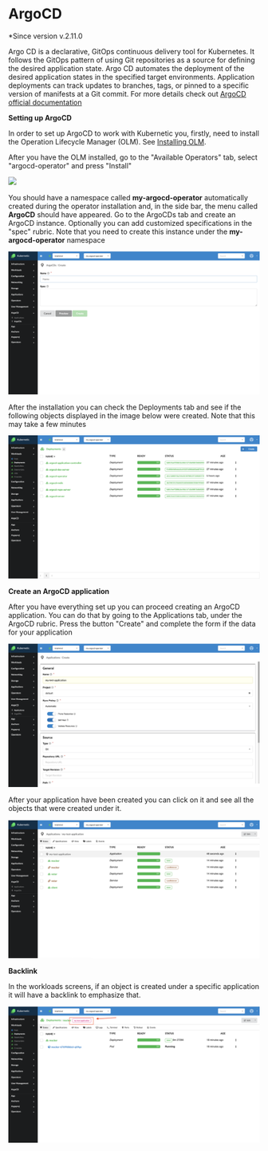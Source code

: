 # ArgoCD

*Since version  v.2.11.0

Argo CD is a declarative, GitOps continuous delivery tool for Kubernetes. It follows the GitOps pattern of using Git repositories as a source for defining the desired application state. Argo CD automates the deployment of the desired application states in the specified target environments. Application deployments can track updates to branches, tags, or pinned to a specific version of manifests at a Git commit. For more details check out [ArgoCD official documentation](https://argoproj.github.io/argo-cd/)


**Setting up ArgoCD**

In order to set up ArgoCD to work with Kubernetic you, firstly, need to install the Operation Lifecycle Manager (OLM). See [Installing OLM](https://docs.kubernetic.com/#/features/settings/addons?id=installing-the-operator-lifecycle-manager-olm).

After you have the OLM installed, go to the "Available Operators" tab, select "argocd-operator" and press "Install"

![](../images/install-argo.png)

You should have a namespace called **my-argocd-operator** automatically created during the operator installation and, in the side bar, the menu called **ArgoCD** should have appeared. 
Go to the ArgoCDs tab and create an ArgoCD instance. Optionally you can add customized specifications in the "spec" rubric. Note that you need to create this instance under the  **my-argocd-operator** namespace

![](../images/create-argocd.png)

After the installation you can check the Deployments tab and see if the following objects displayed in the image below were created. Note that this may take a few minutes

![](../images/check-argocd.png)

**Create an ArgoCD application**

After you have everything set up you can proceed creating an ArgoCD application. You can do that by going to the Applications tab, under the ArgoCD rubric. Press the button "Create" and complete the form if the data for your application

![](../images/application-create.png)

After your application have been created you can click on it and see all the objects that were created under it.

![](../images/check-application.png)


**Backlink**

In the workloads screens, if an object is created under a specific application it will have a backlink to emphasize that.

![](../images/backlink.png)

